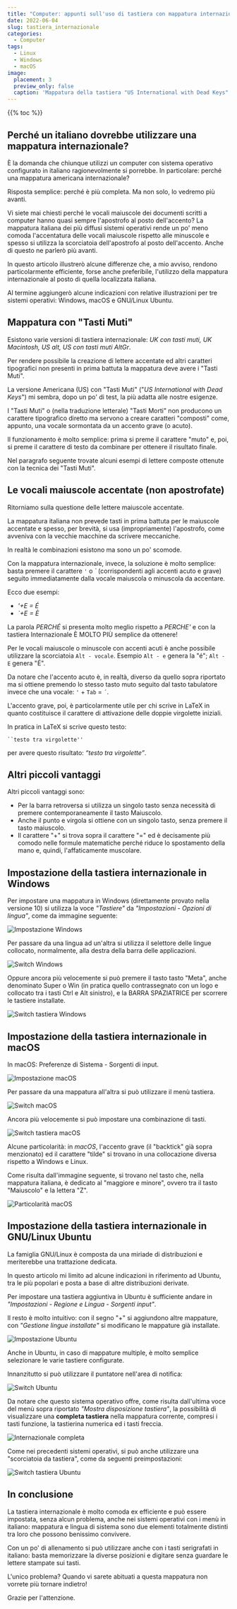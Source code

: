 ```yaml
---
title: "Computer: appunti sull'uso di tastiera con mappatura internazionale al posto di quella italiana"
date: 2022-06-04
slug: tastiera_internazionale
categories:
  - Computer
tags:
  - Linux
  - Windows
  - macOS
image:
  placement: 3
  preview_only: false
  caption: 'Mappatura della tastiera "US International with Dead Keys"'
---
```


{{% toc %}}


## Perché un italiano dovrebbe utilizzare una mappatura internazionale?

È la domanda che chiunque utilizzi un computer con sistema operativo configurato in italiano ragionevolmente si porrebbe. In particolare: perché una mappatura americana internazionale?

Risposta semplice: perché è più completa. Ma non solo, lo vedremo più avanti.

Vi siete mai chiesti perché le vocali maiuscole dei documenti scritti a computer hanno quasi sempre l'apostrofo al posto dell'accento? La mappatura italiana dei più diffusi sistemi operativi rende un po' meno comoda  l'accentatura delle vocali maiuscole rispetto alle minuscole e spesso si utilizza la scorciatoia dell'apostrofo al posto dell'accento. Anche di questo ne parlerò più avanti.

In questo articolo illustrerò alcune differenze che, a mio avviso, rendono particolarmente efficiente, forse anche preferibile, l'utilizzo della mappatura internazionale al posto di quella localizzata italiana.

Al termine aggiungerò alcune indicazioni con relative illustrazioni per tre sistemi operativi: Windows, macOS e GNU/Linux Ubuntu.

## Mappatura con "Tasti Muti"

Esistono varie versioni di tastiera internazionale: *UK con tasti muti, UK Macintosh, US alt, US con tasti muti AltGr*.

Per rendere possibile la creazione di lettere accentate ed altri caratteri tipografici non presenti in prima battuta la mappatura deve avere i "Tasti Muti".

La versione Americana (US) con "Tasti Muti" ("*US International with Dead Keys*") mi sembra, dopo un po' di test, la più adatta alle nostre esigenze.

I "Tasti Muti" o (nella traduzione letterale) "Tasti Morti" non producono un carattere tipografico diretto ma servono a creare caratteri "composti" come, appunto, una vocale sormontata da un accento grave (o acuto).

Il funzionamento è molto semplice: prima si preme il carattere "muto" e, poi, si preme il carattere di testo da combinare per ottenere il risultato finale.

Nel paragrafo seguente trovate alcuni esempi di lettere composte ottenute con la tecnica dei "Tasti Muti".

## Le vocali maiuscole accentate (non apostrofate)

Ritorniamo sulla questione  delle lettere maiuscole accentate.

La mappatura italiana non prevede tasti in prima battuta per le maiuscole accentate e spesso, per brevità, si  usa (impropriamente) l'apostrofo, come avveniva con la vecchie macchine da scrivere meccaniche.

In realtà le combinazioni esistono ma sono un po' scomode.

Con la mappatura internazionale, invece, la soluzione è molto semplice: basta premere il carattere `'` o *\`* (corrispondenti agli accenti acuto e grave) seguito immediatamente dalla vocale maiuscola o minuscola da accentare.

Ecco due esempi:

* *'+E = É*
* *\`+E = È*

La parola *PERCHÉ* si presenta molto meglio rispetto a *PERCHE'* e con la tastiera Internazionale È MOLTO PIÙ semplice da ottenere!

Per le vocali maiuscole o minuscole con accenti acuti è anche possibile utilizzare la scorciatoia `Alt - vocale`. Esempio `Alt - e` genera la "é"; `Alt - E` genera "É".

Da notare che l'accento acuto è, in realtà, diverso da quello sopra riportato ma si ottiene premendo lo stesso tasto muto seguito dal tasto tabulatore invece che una vocale: `'` + `Tab` = `´`.





L'accento grave, poi,  è particolarmente utile per chi scrive in LaTeX in quanto costituisce il carattere di attivazione delle doppie virgolette iniziali.

In pratica in LaTeX si scrive questo testo:

```
``testo tra virgolette''
```

per avere questo risultato: *“testo tra virgolette”*.

## Altri piccoli vantaggi

Altri piccoli vantaggi sono:

* Per la barra retroversa si utilizza un singolo tasto senza necessità di premere contemporaneamente il tasto Maiuscolo.
* Anche il punto e virgola si ottiene con un singolo tasto, senza premere il tasto maiuscolo.
* Il carattere "+" si trova sopra il carattere "=" ed è decisamente più comodo nelle formule matematiche perché riduce lo spostamento della mano e, quindi, l'affaticamente muscolare.

## Impostazione della tastiera internazionale in Windows

Per impostare una mappatura  in Windows (direttamente provato nella versione 10) si utilizza la voce *"Tastiere"*  da *"Impostazioni - Opzioni di lingua"*, come da immagine seguente:



![Impostazione Windows](impostazioni_opzioni_lingua_windows.PNG)

Per passare da una lingua ad un'altra si utilizza il selettore delle lingue collocato, normalmente, alla destra della barra delle applicazioni.


![Switch Windows](switch_lingua_windows.PNG)

Oppure ancora più velocemente si può premere il tasto tasto "Meta", anche denominato Super o Win (in pratica quello contrassegnato con un logo e collocato tra i tasti Ctrl e Alt sinistro), e la BARRA SPAZIATRICE per scorrere le tastiere installate. 

![Switch tastiera Windows](switch_lingua_windows2.PNG)

## Impostazione della tastiera internazionale in macOS

In macOS: Preferenze di Sistema - Sorgenti di input.

![Impostazione macOS](impostazione_tastiera_macos.png)

Per passare da una mappatura all'altra si può utilizzare il menù tastiera.

![Switch macOS](switch_macos.png)

Ancora più velocemente si può impostare una combinazione di tasti.

![Switch tastiera macOS](combinazione_tasti_macos.png)

Alcune particolarità: in *macOS*, l'accento grave (il "backtick" già sopra menzionato) ed il carattere "tilde" si trovano in una collocazione diversa rispetto a Windows e Linux.

Come risulta dall'immagine seguente, si trovano nel tasto che, nella mappatura italiana, è dedicato al "maggiore e minore", ovvero tra il tasto "Maiuscolo" e la lettera "Z".

![Particolarità macOS](backtick_us_intern.png)

## Impostazione della tastiera internazionale in GNU/Linux Ubuntu

La famiglia GNU/Linux è composta da una miriade di distribuzioni e meriterebbe una trattazione dedicata.

In questo articolo mi limito ad alcune indicazioni in riferimento ad Ubuntu, tra le più popolari e posta a base di altre distribuzioni derivate.

Per impostare una tastiera aggiuntiva in Ubuntu è sufficiente andare in *"Impostazioni - Regione e Lingua - Sorgenti input"*.

Il resto è molto intuitivo: con il segno "+" si aggiundono altre mappature, con *"Gestione lingue installate"* si modificano le mappature già installate.

![Impostazione Ubuntu](impostazione_ubuntu.png)

Anche in Ubuntu, in caso di mappature multiple, è molto semplice selezionare le varie tastiere configurate.

Innanzitutto si può utilizzare il puntatore nell'area di notifica:

![Switch Ubuntu](ubuntu_switch_barra.png)

Da notare che questo sistema operativo offre, come risulta dall'ultima voce del menù sopra riportato *"Mostra disposizione tastiera"*, la possibilità di visualizzare una **completa tastiera** nella mappatura corrente, compresi i tasti funzione, la tastierina numerica ed i tasti freccia.

![Internazionale completa](internazionale_completa.png)

Come nei precedenti sistemi operativi, si può anche utilizzare una "scorciatoia da tastiera", come da seguenti preimpostazioni:

![Switch tastiera Ubuntu](ubuntu_switch_tastiera.png)

## In conclusione

La tastiera internazionale è molto comoda ex efficiente e  può essere impostata, senza alcun problema, anche nei sistemi operativi con i menù in italiano:  mappatura e  lingua di sistema sono due elementi totalmente distinti tra loro che possono benissimo convivere.

Con un po' di allenamento si può utilizzare anche con i tasti serigrafati in italiano: basta memorizzare la diverse posizioni e digitare senza guardare le lettere stampate sui tasti.

L'unico problema? Quando vi sarete abituati a questa mappatura non vorrete più tornare indietro!

Grazie per l'attenzione.
